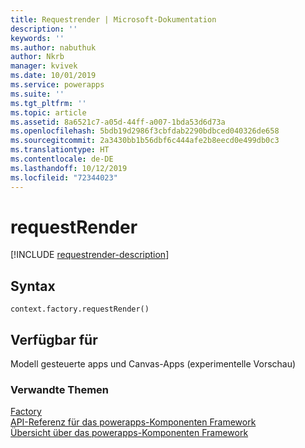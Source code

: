 ```yaml
---
title: Requestrender | Microsoft-Dokumentation
description: ''
keywords: ''
ms.author: nabuthuk
author: Nkrb
manager: kvivek
ms.date: 10/01/2019
ms.service: powerapps
ms.suite: ''
ms.tgt_pltfrm: ''
ms.topic: article
ms.assetid: 8a6521c7-a05d-44ff-a007-1bda53d6d73a
ms.openlocfilehash: 5bdb19d2986f3cbfdab2290bdbced040326de658
ms.sourcegitcommit: 2a3430bb1b56dbf6c444afe2b8eecd0e499db0c3
ms.translationtype: HT
ms.contentlocale: de-DE
ms.lasthandoff: 10/12/2019
ms.locfileid: "72344023"
---
```

# <a name="requestrender"></a>requestRender

[!INCLUDE [requestrender-description](includes/requestrender-description.md)]

## <a name="syntax"></a>Syntax

`context.factory.requestRender()`

## <a name="available-for"></a>Verfügbar für 

Modell gesteuerte apps und Canvas-Apps (experimentelle Vorschau)

### <a name="related-topics"></a>Verwandte Themen

[Factory](../factory.md)<br/>
[API-Referenz für das powerapps-Komponenten Framework](../../reference/index.md)<br/>
[Übersicht über das powerapps-Komponenten Framework](../../overview.md)